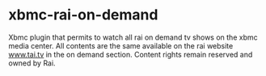 xbmc-rai-on-demand
==================

Xbmc plugin that permits to watch all rai on demand tv shows on the xbmc media center. All contents are the same available on the rai website www.tai.tv in the on demand section. Content rights remain reserved and owned by Rai.